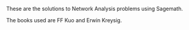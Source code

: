 These are the solutions to Network Analysis problems using Sagemath. 

The books used are FF Kuo and Erwin Kreysig. 

